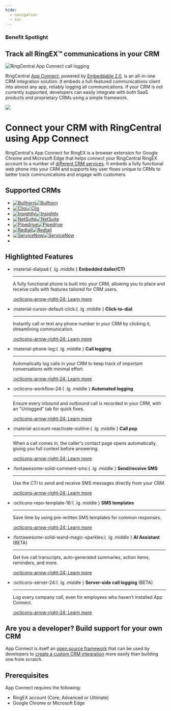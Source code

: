 ```yaml
---
hide:
  - navigation
  - toc
---
```

<div class="qs-hero" markdown>
<div class="carousel container">
  <h3>Benefit Spotlight</h3>
  <h2>Track all RingEX&trade; communications in your CRM</h2>
  <div class="row">
    <div class="column">
      <img src="./img/app-connect-logging.png" class="d-block mx-lg-auto img-fluid" alt="RingCentral App Connect call logging" loading="lazy">
    </div>
    <div class="column">
      <p>RingCentral <a href="https://ringcentral.github.io/rc-unified-crm-extension/">App Connect</a>, powered by <a href="https://ringcentral.github.io/ringcentral-embeddable/">Embeddable 2.0</a>, is an all-in-one CRM integration solution. It embeds a full-featured communications client into almost any app, reliably logging all communications. If your CRM is not currently supported, developers can easily integrate with both SaaS products and proprietary CRMs using a simple framework.</p>
      <a href="https://chromewebstore.google.com/detail/ringcentral-crm-extension/kkhkjhafgdlihndcbnebljipgkandkhh"><img src="img/chrome-web-store.png"></a>
    </div>
  </div>
</div>
</div>

# Connect your CRM with RingCentral using App Connect

RingCentral's App Connect for RingEX is a browser extension for Google Chrome and Microsoft Edge that helps connect your RingCentral RingEX account to a number of [different CRM services](crm/index.md). It embeds a fully functional web phone into your CRM and supports key user flows unique to CRMs to better track communications and engage with customers.

## Supported CRMs

* <span class="helper"></span>[![Bullhorn](img/crm-logo-bullhorn-bw.png)![Bullhorn](img/crm-logo-bullhorn.png)](crm/bullhorn.md)
* <span class="helper"></span>[![Clio](img/crm-logo-clio-bw.png)![Clio](img/crm-logo-clio.png)](crm/clio.md)
* <span class="helper"></span>[![Insightly](img/crm-logo-insightly-bw.png)![Insightly](img/crm-logo-insightly.png)](crm/insightly.md)
* <span class="helper"></span>[![NetSuite](img/crm-logo-netsuite-bw.png)![NetSuite](img/crm-logo-netsuite.png)](crm/netsuite.md)
* <span class="helper"></span>[![Pipedrive](img/crm-logo-pipedrive-bw.png)![Pipedrive](img/crm-logo-pipedrive.png)](crm/pipedrive.md)
* <span class="helper"></span>[![Redtail](img/crm-logo-redtail-bw.png)![Redtail](img/crm-logo-redtail.png)](crm/redtail.md)
* <span class="helper"></span>[![ServiceNow](img/crm-logo-servicenow-bw.png)![ServiceNow](img/crm-logo-servicenow.png)](crm/servicenow.md)
*  

## Highlighted Features

<div class="grid cards" markdown>

-   :material-dialpad:{ .lg .middle } __Embedded dailer/CTI__

    ---

    A fully functional phone is built into your CRM, allowing you to place and receive calls with features tailored for CRM users.

    [:octicons-arrow-right-24: Learn more](users/access.md)

-   :material-cursor-default-click:{ .lg .middle } __Click-to-dial__

    ---

    Instantly call or text any phone number in your CRM by clicking it, streamlining communication.

    [:octicons-arrow-right-24: Learn more](users/making-calls.md#click-to-dial)

-   :material-phone-log:{ .lg .middle } __Call logging__

    ---

    Automatically log calls in your CRM to keep track of important conversations with minimal effort.

    [:octicons-arrow-right-24: Learn more](users/logging.md)

-   :octicons-workflow-24:{ .lg .middle } __Automated logging__

    ---

    Ensure every inbound and outbound call is recorded in your CRM, with an "Unlogged" tab for quick fixes.

    [:octicons-arrow-right-24: Learn more](users/automatic-logging.md)

-   :material-account-reactivate-outline:{ .lg .middle } __Call pop__

    ---

    When a call comes in, the caller's contact page opens automatically, giving you full context before answering.

    [:octicons-arrow-right-24: Learn more](users/call-pop.md)

-   :fontawesome-solid-comment-sms:{ .lg .middle } __Send/receive SMS__

    ---

    Use the CTI to send and receive SMS messages directly from your CRM.

    [:octicons-arrow-right-24: Learn more](users/sms.md)

-   :octicons-repo-template-16:{ .lg .middle } __SMS templates__

    ---

    Save time by using pre-written SMS templates for common responses.

    [:octicons-arrow-right-24: Learn more](users/sms.md#sms-templates)

-   :fontawesome-solid-wand-magic-sparkles:{ .lg .middle } __AI Assistant__ (BETA)

    ---

    Get live call transcripts, auto-generated summaries, action items, reminders, and more.

    [:octicons-arrow-right-24: Learn more](#)

-   :octicons-server-24:{ .lg .middle } __Server-side call logging__ (BETA)

    ---

    Log every company call, even for employees who haven’t installed App Connect.

    [:octicons-arrow-right-24: Learn more](users/server-side-logging.md)

</div>

<!--
<figure markdown>
  ![App Connect](img/intro.png)
  <figcaption>RingCentral's App Connect as seen inside Redtail CRM</figcaption>
</figure>
-->

## Are you a developer? Build support for your own CRM

App Connect is itself an [open source framework](https://github.com/ringcentral/rc-unified-crm-extension) that can be used by developers to [create a custom CRM integration](developers/index.md) more easily than building one from scratch. 

## Prerequisites

App Connect requires the following:

* RingEX account (Core, Advanced or Ultimate)
* Google Chrome or Microsoft Edge


